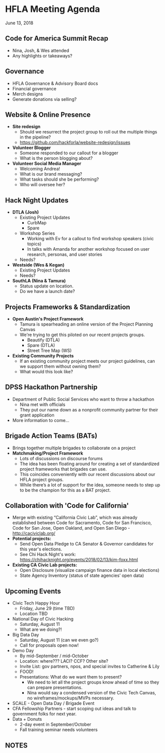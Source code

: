 # HFLA Meeting Agenda
June 13, 2018

## Code for America Summit Recap
  * Nina, Josh, & Wes attended
  * Any highlights or takeaways?

## Governance
  * HFLA Governance & Advisory Board docs
  * Financial governance
  * Merch designs
  * Generate donations via selling?

## Website & Online Presence
  * **Site redesign**
    * Should we resurrect the project group to roll out the multiple things in the pipeline?
    * https://github.com/hackforla/website-redesign/issues
  * **Volunteer Blogger**
    * Someone responded to our callout for a blogger
    * What is the person blogging about?
  * **Volunteer Social Media Manager**
    * Welcoming Andrea!
    * What is our brand messaging?
    * What tasks should she be performing?
    * Who will oversee her?

## Hack Night Updates
  * **DTLA (Josh)**
    * Existing Project Updates
      * CurbMap
      * Spare
    * Workshop Series
      * Working with Ev for a callout to find workshop speakers (civic topics)
      * In talks with Amanda for another workshop focused on user research, personas, and user stories
    * Needs?
  * **Westside (Wes & Kegan)**
    * Existing Project Updates
    * Needs?
  * **SouthLA (Nina & Tamura)**
    * Status update on location.
    * Do we have a launch date?

## Projects Frameworks & Standardization
  * **Open Austin's Project Framework**
    * Tamura is spearheading an online version of the Project Planning Canvas
    * We're trying to get this piloted on our recent projects groups.
      * Beautify (DTLA)
      * Spare (DTLA)
      * Street Tree Map (WS)
  * **Existing Community Projects**
    * If an existing community project meets our project guidelines, can we support them without owning them?
    * What would this look like?

## DPSS Hackathon Partnership
  * Department of Public Social Services who want to throw a hackathon
    * Nina met with officials
    * They put our name down as a nonprofit community partner for their grant application
  * More information to come...

## Brigade Action Teams (BATs)
  * Brings together multiple brigades to collaborate on a project
  * **Matchmaking/Project Framework**
    * Lots of discussions on discourse forums
    * The idea has been floating around for creating a set of standardized project frameworks that brigades can use.
    * This coincides conveniently with our recent discussions about our HFLA project groups.
    * While there’s a lot of support for the idea, someone needs to step up to be the champion for this as a BAT project.

## Collaboration with 'Code for California'
  * Merge with existing “California Civic Lab”, which was already established between Code for Sacramento, Code for San Francisco, Code for San Jose, Open Oakland, and Open San Diego - http://caciviclab.org/
  * **Potential projects:**
    * Send Open Data Pledge to CA Senator & Governor candidates for this year's elections.
    * See Chi Hack Night's work: https://chihacknight.org/events/2018/02/13/kim-foxx.html
  * **Existing CA Civic Lab projects:**
    * Open Disclosure (visualize campaign finance data in local elections)
    * State Agency Inventory (status of state agencies’ open data)

## Upcoming Events
* Civic Tech Happy Hour
  * Friday, June 29 (time TBD)
  * Location TBD
* National Day of Civic Hacking
  * Saturday, August 11
  * What are we doing?!
* Big Data Day
  * Saturday, August 11 (can we even go?)
  * Call for proposals open now!
* Demo Day
  * By mid-September / mid-October
  * Location: where??? LACI? CCF? Other site?
  * Invite List: gov partners, npos, and special invites to Catherine & Lily
  * FOOD!
  * Presentations: What do we want them to present?
    * We need to let all the project groups know ahead of time so they can prepare presentations.
    * Nina would say a condensed version of the Civic Tech Canvas, no wireframes/mockups/MVPs necessary.  
* SCALE - Open Data Day / Brigade Event
* CFA Fellowship Partners - start scoping out ideas and talk to government folks for next year.
* Data + Donuts
  * 2-day event in September/October
  * Fall training seminar needs volunteers

## NOTES
